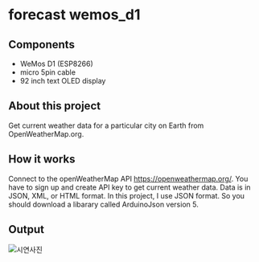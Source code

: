 # forecast wemos_d1
 
## Components
- WeMos D1 (ESP8266)
- micro 5pin cable
- 92 inch text OLED display
 
## About this project
Get current weather data for a particular city on Earth from OpenWeatherMap.org.

## How it works
Connect to the openWeatherMap API https://openweathermap.org/.
You have to sign up and create API key to get current weather data.
Data is in JSON, XML, or HTML format. In this project, I use JSON format.
So you should download a libarary called ArduinoJson version 5.

## Output
![시연사진](https://user-images.githubusercontent.com/49015100/86336790-46a64800-bc8b-11ea-8b07-c9013bea8be6.jpg)
